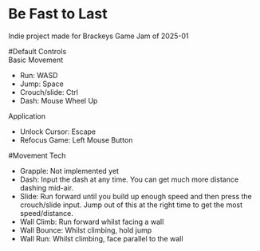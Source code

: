 # Be Fast to Last
Indie project made for Brackeys Game Jam of 2025-01

#Default Controls  
Basic Movement
- Run: WASD
- Jump: Space
- Crouch/slide: Ctrl
- Dash: Mouse Wheel Up
  
Application  
- Unlock Cursor: Escape
- Refocus Game: Left Mouse Button

#Movement Tech
- Grapple: Not implemented yet
- Dash: Input the dash at any time. You can get much more distance dashing mid-air.
- Slide: Run forward until you build up enough speed and then press the crouch/slide input. Jump out of this at the right time to get the most speed/distance.
- Wall Climb: Run forward whilst facing a wall
- Wall Bounce: Whilst climbing, hold jump
- Wall Run: Whilst climbing, face parallel to the wall